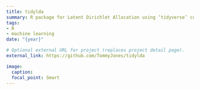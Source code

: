 ```yaml
---
title: tidylda
summary: R package for Latent Dirichlet Allocation using ‘tidyverse’ conventions plus some of my own special stuff
tags:
- R
- machine learning
date: "{year}"

# Optional external URL for project (replaces project detail page).
external_link: https://github.com/TommyJones/tidylda

image:
  caption: 
  focal_point: Smart
---
```

